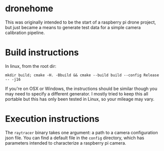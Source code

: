 # dronehome
This was originally intended to be the start of a raspberry pi drone project, but just became a means to generate test data for a simple camera calibration pipeline. 

# Build instructions

In linux, from the root dir:

`mkdir build; cmake -H. -Bbuild && cmake --build build --config Release -- -j16`

If you're on OSX or Windows, the instructions should be similar though you may need to specify a different generator. I mostly tried to keep this all portable but this has only been tested in Linux, so your mileage may vary.

# Execution instructions

The `raytracer` binary takes one argument: a path to a camera configuration json file. You can find a default file in the `config` directory, which has parameters intended to characterize a raspberry pi camera.
